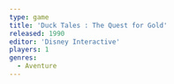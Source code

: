 ```yaml
---
type: game
title: 'Duck Tales : The Quest for Gold'
released: 1990
editor: 'Disney Interactive'
players: 1
genres:
  - Aventure
---
```

